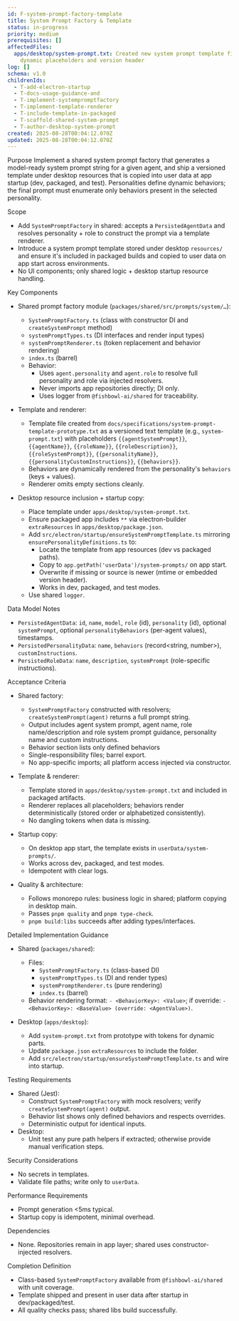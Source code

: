 ```yaml
---
id: F-system-prompt-factory-template
title: System Prompt Factory & Template
status: in-progress
priority: medium
prerequisites: []
affectedFiles:
  apps/desktop/system-prompt.txt: Created new system prompt template file with
    dynamic placeholders and version header
log: []
schema: v1.0
childrenIds:
  - T-add-electron-startup
  - T-docs-usage-guidance-and
  - T-implement-systempromptfactory
  - T-implement-template-renderer
  - T-include-template-in-packaged
  - T-scaffold-shared-system-prompt
  - T-author-desktop-system-prompt
created: 2025-08-28T00:04:12.070Z
updated: 2025-08-28T00:04:12.070Z
---
```


Purpose
Implement a shared system prompt factory that generates a model-ready system prompt string for a given agent, and ship a versioned template under desktop resources that is copied into user data at app startup (dev, packaged, and test). Personalities define dynamic behaviors; the final prompt must enumerate only behaviors present in the selected personality.

Scope

- Add `SystemPromptFactory` in shared: accepts a `PersistedAgentData` and resolves personality + role to construct the prompt via a template renderer.
- Introduce a system prompt template stored under desktop `resources/` and ensure it's included in packaged builds and copied to user data on app start across environments.
- No UI components; only shared logic + desktop startup resource handling.

Key Components

- Shared prompt factory module (`packages/shared/src/prompts/system/…`):
  - `SystemPromptFactory.ts` (class with constructor DI and `createSystemPrompt` method)
  - `systemPromptTypes.ts` (DI interfaces and render input types)
  - `systemPromptRenderer.ts` (token replacement and behavior rendering)
  - `index.ts` (barrel)
  - Behavior:
    - Uses `agent.personality` and `agent.role` to resolve full personality and role via injected resolvers.
    - Never imports app repositories directly; DI only.
    - Uses logger from `@fishbowl-ai/shared` for traceability.

- Template and renderer:
  - Template file created from `docs/specifications/system-prompt-template-prototype.txt` as a versioned text template (e.g., `system-prompt.txt`) with placeholders `{{agentSystemPrompt}}`, `{{agentName}}`, `{{roleName}}`, `{{roleDescription}}`, `{{roleSystemPrompt}}`, `{{personalityName}}`, `{{personalityCustomInstructions}}`, `{{behaviors}}`.
  - Behaviors are dynamically rendered from the personality's `behaviors` (keys + values).
  - Renderer omits empty sections cleanly.

- Desktop resource inclusion + startup copy:
  - Place template under `apps/desktop/system-prompt.txt`.
  - Ensure packaged app includes `**` via electron-builder `extraResources` in `apps/desktop/package.json`.
  - Add `src/electron/startup/ensureSystemPromptTemplate.ts` mirroring `ensurePersonalityDefinitions.ts` to:
    - Locate the template from app resources (dev vs packaged paths).
    - Copy to `app.getPath('userData')/system-prompts/` on app start.
    - Overwrite if missing or source is newer (mtime or embedded version header).
    - Works in dev, packaged, and test modes.
  - Use shared `logger`.

Data Model Notes

- `PersistedAgentData`: `id`, `name`, `model`, `role` (id), `personality` (id), optional `systemPrompt`, optional `personalityBehaviors` (per-agent values), timestamps.
- `PersistedPersonalityData`: `name`, `behaviors` (record<string, number>), `customInstructions`.
- `PersistedRoleData`: `name`, `description`, `systemPrompt` (role-specific instructions).

Acceptance Criteria

- Shared factory:
  - `SystemPromptFactory` constructed with resolvers; `createSystemPrompt(agent)` returns a full prompt string.
  - Output includes agent system prompt, agent name, role name/description and role system prompt guidance, personality name and custom instructions.
  - Behavior section lists only defined behaviors
  - Single-responsibility files; barrel export.
  - No app-specific imports; all platform access injected via constructor.

- Template & renderer:
  - Template stored in `apps/desktop/system-prompt.txt` and included in packaged artifacts.
  - Renderer replaces all placeholders; behaviors render deterministically (stored order or alphabetized consistently).
  - No dangling tokens when data is missing.

- Startup copy:
  - On desktop app start, the template exists in `userData/system-prompts/`.
  - Works across dev, packaged, and test modes.
  - Idempotent with clear logs.

- Quality & architecture:
  - Follows monorepo rules: business logic in shared; platform copying in desktop main.
  - Passes `pnpm quality` and `pnpm type-check`.
  - `pnpm build:libs` succeeds after adding types/interfaces.

Detailed Implementation Guidance

- Shared (`packages/shared`):
  - Files:
    - `SystemPromptFactory.ts` (class-based DI)
    - `systemPromptTypes.ts` (DI and render types)
    - `systemPromptRenderer.ts` (pure rendering)
    - `index.ts` (barrel)
  - Behavior rendering format: `- <BehaviorKey>: <Value>`; if override: `- <BehaviorKey>: <BaseValue> (override: <AgentValue>)`.

- Desktop (`apps/desktop`):
  - Add `system-prompt.txt` from prototype with tokens for dynamic parts.
  - Update `package.json` `extraResources` to include the folder.
  - Add `src/electron/startup/ensureSystemPromptTemplate.ts` and wire into startup.

Testing Requirements

- Shared (Jest):
  - Construct `SystemPromptFactory` with mock resolvers; verify `createSystemPrompt(agent)` output.
  - Behavior list shows only defined behaviors and respects overrides.
  - Deterministic output for identical inputs.
- Desktop:
  - Unit test any pure path helpers if extracted; otherwise provide manual verification steps.

Security Considerations

- No secrets in templates.
- Validate file paths; write only to `userData`.

Performance Requirements

- Prompt generation <5ms typical.
- Startup copy is idempotent, minimal overhead.

Dependencies

- None. Repositories remain in app layer; shared uses constructor-injected resolvers.

Completion Definition

- Class-based `SystemPromptFactory` available from `@fishbowl-ai/shared` with unit coverage.
- Template shipped and present in user data after startup in dev/packaged/test.
- All quality checks pass; shared libs build successfully.
